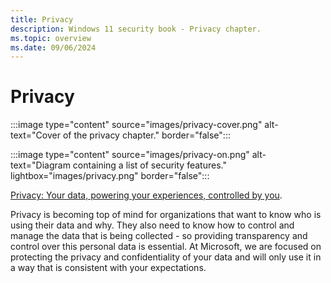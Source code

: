 ```yaml
---
title: Privacy
description: Windows 11 security book - Privacy chapter.
ms.topic: overview
ms.date: 09/06/2024
---
```


# Privacy

:::image type="content" source="images/privacy-cover.png" alt-text="Cover of the privacy chapter." border="false":::

:::image type="content" source="images/privacy-on.png" alt-text="Diagram containing a list of security features." lightbox="images/privacy.png" border="false":::

[Privacy: Your data, powering your experiences, controlled by you](https://privacy.microsoft.com/).

Privacy is becoming top of mind for organizations that want to know who is using their data and why. They also need to know how to control and manage the data that is being collected - so providing transparency and control over this personal data is essential. At Microsoft, we are focused on protecting the privacy and confidentiality of your data and will only use it in a way that is consistent with your expectations.
